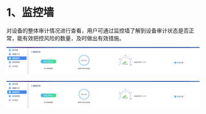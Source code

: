 # 1、监控墙

对设备的整体审计情况进行查看，用户可通过监控墙了解到设备审计状态是否正常，能有效把控风险的数量，及时做出有效措施。

![](/images/operation/manage/sjwh1.png)

![](/images/operation/manage/sjwh1.png)
